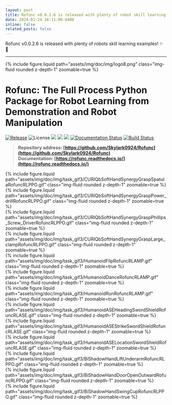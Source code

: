 ```yaml
---
layout: post
title: Rofunc v0.0.2.6 is released with plenty of robot skill learning examples!
date: 2024-01-24 16:11:00-0400
inline: false
related_posts: false
---
```


Rofunc v0.0.2.6 is released with plenty of robots skill learning examples! :sparkles: :rocket:

---

<div class="row mt-3">
    <div class="col-sm mt-3 mt-md-0">
        {% include figure.liquid path="assets/img/doc/img/logo8.png" class="img-fluid rounded z-depth-1" zoomable=true %}
    </div>
</div>

# Rofunc: The Full Process Python Package for Robot Learning from Demonstration and Robot Manipulation

[![Release](https://img.shields.io/github/v/release/Skylark0924/Rofunc)](https://pypi.org/project/rofunc/)
![License](https://img.shields.io/github/license/Skylark0924/Rofunc?color=blue)
![](https://img.shields.io/github/downloads/skylark0924/Rofunc/total)
[![](https://img.shields.io/github/issues-closed-raw/Skylark0924/Rofunc?color=brightgreen)](https://github.com/Skylark0924/Rofunc/issues?q=is%3Aissue+is%3Aclosed)
[![](https://img.shields.io/github/issues-raw/Skylark0924/Rofunc?color=orange)](https://github.com/Skylark0924/Rofunc/issues?q=is%3Aopen+is%3Aissue)
[![Documentation Status](https://readthedocs.org/projects/rofunc/badge/?version=latest)](https://rofunc.readthedocs.io/en/latest/?badge=latest)
[![Build Status](https://img.shields.io/endpoint.svg?url=https%3A%2F%2Factions-badge.atrox.dev%2FSkylark0924%2FRofunc%2Fbadge%3Fref%3Dmain&style=flat)](https://actions-badge.atrox.dev/Skylark0924/Rofunc/goto?ref=main)

> **Repository address: [https://github.com/Skylark0924/Rofunc](https://github.com/Skylark0924/Rofunc)** <br>
> **Documentation: [https://rofunc.readthedocs.io/](https://rofunc.readthedocs.io/)**


<div class="row mt-3">
    <div class="col-sm mt-3 mt-md-0">
        {% include figure.liquid path="assets/img/doc/img/task_gif3/CURIQbSoftHandSynergyGraspSpatulaRofuncRLPPO.gif" class="img-fluid rounded z-depth-1" zoomable=true %}
    </div>
    <div class="col-sm mt-3 mt-md-0">
        {% include figure.liquid path="assets/img/doc/img/task_gif3/CURIQbSoftHandSynergyGraspPower_drillRofuncRLPPO.gif" class="img-fluid rounded z-depth-1" zoomable=true %}
    </div>
    <div class="col-sm mt-3 mt-md-0">
        {% include figure.liquid path="assets/img/doc/img/task_gif3/CURIQbSoftHandSynergyGraspPhillips_Screw_DriverRofuncRLPPO.gif" class="img-fluid rounded z-depth-1" zoomable=true %}
    </div>
    <div class="col-sm mt-3 mt-md-0">
        {% include figure.liquid path="assets/img/doc/img/task_gif3/CURIQbSoftHandSynergyGraspLarge_clampRofuncRLPPO.gif" class="img-fluid rounded z-depth-1" zoomable=true %}
    </div>
</div>

<div class="row mt-3">
    <div class="col-sm mt-3 mt-md-0">
        {% include figure.liquid path="assets/img/doc/img/task_gif3/HumanoidFlipRofuncRLAMP.gif" class="img-fluid rounded z-depth-1" zoomable=true %}
    </div>
    <div class="col-sm mt-3 mt-md-0">
        {% include figure.liquid path="assets/img/doc/img/task_gif3/HumanoidDanceRofuncRLAMP.gif" class="img-fluid rounded z-depth-1" zoomable=true %}
    </div>
    <div class="col-sm mt-3 mt-md-0">
        {% include figure.liquid path="assets/img/doc/img/task_gif3/HumanoidRunRofuncRLAMP.gif" class="img-fluid rounded z-depth-1" zoomable=true %}
    </div>
</div>


<div class="row mt-3">
    <div class="col-sm mt-3 mt-md-0">
        {% include figure.liquid path="assets/img/doc/img/task_gif3/HumanoidASEHeadingSwordShieldRofuncRLASE.gif" class="img-fluid rounded z-depth-1" zoomable=true %}
    </div>
    <div class="col-sm mt-3 mt-md-0">
        {% include figure.liquid path="assets/img/doc/img/task_gif3/HumanoidASEStrikeSwordShieldRofuncRLASE.gif" class="img-fluid rounded z-depth-1" zoomable=true %}
    </div>
    <div class="col-sm mt-3 mt-md-0">
        {% include figure.liquid path="assets/img/doc/img/task_gif3/HumanoidASELocationSwordShieldRofuncRLASE.gif" class="img-fluid rounded z-depth-1" zoomable=true %}
    </div>
</div>

<div class="row mt-3">
    <div class="col-sm mt-3 mt-md-0">
        {% include figure.liquid path="assets/img/doc/img/task_gif3/BiShadowHandLiftUnderarmRofuncRLPPO.gif" class="img-fluid rounded z-depth-1" zoomable=true %}
    </div>
    <div class="col-sm mt-3 mt-md-0">
        {% include figure.liquid path="assets/img/doc/img/task_gif3/BiShadowHandDoorOpenOutwardRofuncRLPPO.gif" class="img-fluid rounded z-depth-1" zoomable=true %}
    </div>
    <div class="col-sm mt-3 mt-md-0">
        {% include figure.liquid path="assets/img/doc/img/task_gif3/BiShadowHandSwingCupRofuncRLPPO.gif" class="img-fluid rounded z-depth-1" zoomable=true %}
    </div>
</div>